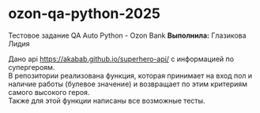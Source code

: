 # ozon-qa-python-2025
Тестовое задание QA Auto Python - Ozon Bank
**Выполнила:** Глазикова Лидия  

Дано api https://akabab.github.io/superhero-api/ с информацией по супергероям.  
В репозитории реализована функция, которая принимает на вход пол и наличие работы (булевое значение) и возвращает по этим критериям самого высокого героя.    
Также для этой функции написаны все возможные тесты.  
